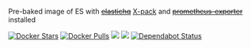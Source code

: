 Pre-baked image of ES with ~~[elastichq](http://www.elastichq.org/)~~ [X-pack](https://www.elastic.co/downloads/x-pack) and ~~[prometheus-exporter](https://github.com/vvanholl/elasticsearch-prometheus-exporter)~~ installed

[![Docker Stars](https://img.shields.io/docker/stars/evryfs/elasticsearch-docker.svg)]()
[![Docker Pulls](https://img.shields.io/docker/pulls/evryfs/elasticsearch-docker.svg)]()
[![](https://images.microbadger.com/badges/version/evryfs/elasticsearch-docker.svg)](https://microbadger.com/images/evryfs/elasticsearch-docker "Get your own version badge on microbadger.com")
[![](https://images.microbadger.com/badges/image/evryfs/elasticsearch-docker.svg)](https://microbadger.com/images/evryfs/elasticsearch-docker "Get your own image badge on microbadger.com")
[![Dependabot Status](https://api.dependabot.com/badges/status?host=github&repo=evryfs/elasticsearch-docker)](https://dependabot.com)

